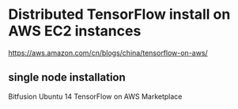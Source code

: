 # Distributed TensorFlow install on AWS EC2 instances

https://aws.amazon.com/cn/blogs/china/tensorflow-on-aws/

## single node installation

Bitfusion Ubuntu 14 TensorFlow on AWS Marketplace
